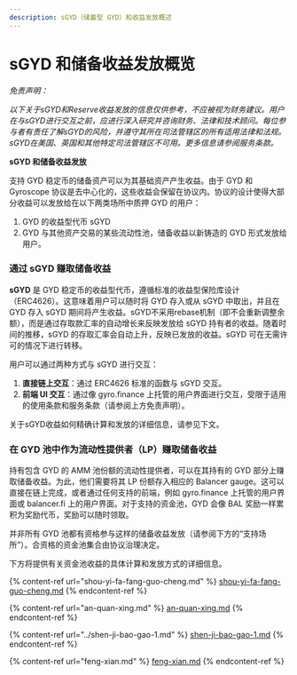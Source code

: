 ```yaml
---
description: sGYD（储蓄型 GYD）和收益发放概述
---
```


# sGYD 和储备收益发放概览

_免责声明：_&#x20;

_以下关于sGYD和Reserve收益发放的信息仅供参考，不应被视为财务建议。用户在与sGYD进行交互之前，应进行深入研究并咨询财务、法律和技术顾问。每位参与者有责任了解sGYD的风险，并遵守其所在司法管辖区的所有适用法律和法规。sGYD在美国、英国和其他特定司法管辖区不可用。更多信息请参阅服务条款。_

**sGYD 和储备收益发放**

支持 GYD 稳定币的储备资产可以为其基础资产产生收益。由于 GYD 和 Gyroscope 协议是去中心化的，这些收益会保留在协议内。协议的设计使得大部分收益可以发放给在以下两类场所中质押 GYD 的用户：

1. GYD 的收益型代币 sGYD
2. GYD 与其他资产交易的某些流动性池，储备收益以新铸造的 GYD 形式发放给用户。

### 通过 sGYD 赚取储备收益

**sGYD** 是 GYD 稳定币的收益型代币，遵循标准的收益型保险库设计（ERC4626）。这意味着用户可以随时将 GYD 存入或从 sGYD 中取出，并且在 GYD 存入 sGYD 期间将产生收益。sGYD不采用rebase机制（即不会重新调整余额），而是通过存取款汇率的自动增长来反映发放给 sGYD 持有者的收益。随着时间的推移，sGYD 的存取汇率会自动上升，反映已发放的收益。sGYD 可在无需许可的情况下进行转移。

用户可以通过两种方式与 sGYD 进行交互：

1. **直接链上交互**：通过 ERC4626 标准的函数与 sGYD 交互。
2. **前端 UI 交互**：通过像 gyro.finance 上托管的用户界面进行交互，受限于适用的使用条款和服务条款（请参阅上方免责声明）。

关于sGYD收益如何精确计算和发放的详细信息，请参见下文。

### 在 GYD 池中作为流动性提供者（LP）赚取储备收益

持有包含 GYD 的 AMM 池份额的流动性提供者，可以在其持有的 GYD 部分上赚取储备收益。为此，他们需要将其 LP 份额存入相应的 Balancer gauge。这可以直接在链上完成，或者通过任何支持的前端，例如 gyro.finance 上托管的用户界面或 balancer.fi 上的用户界面。对于支持的资金池，GYD 会像 BAL 奖励一样累积为奖励代币，奖励可以随时领取。

并非所有 GYD 池都有资格参与这样的储备收益发放（请参阅下方的“支持场所”）。合资格的资金池集合由协议治理决定。

下方将提供有关资金池收益的具体计算和发放方式的详细信息。

{% content-ref url="shou-yi-fa-fang-guo-cheng.md" %}
[shou-yi-fa-fang-guo-cheng.md](shou-yi-fa-fang-guo-cheng.md)
{% endcontent-ref %}

{% content-ref url="an-quan-xing.md" %}
[an-quan-xing.md](an-quan-xing.md)
{% endcontent-ref %}

{% content-ref url="../shen-ji-bao-gao-1.md" %}
[shen-ji-bao-gao-1.md](../shen-ji-bao-gao-1.md)
{% endcontent-ref %}

{% content-ref url="feng-xian.md" %}
[feng-xian.md](feng-xian.md)
{% endcontent-ref %}

